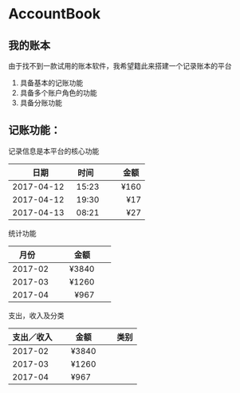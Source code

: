 # AccountBook
## 我的账本

由于找不到一款试用的账本软件，我希望籍此来搭建一个记录账本的平台

1. 具备基本的记账功能
2. 具备多个账户角色的功能
3. 具备分账功能


## 记账功能：
记录信息是本平台的核心功能

| 日期           | 时间        | 金额   |
| ------------- |-------------| -----:|
| 2017-04-12    | 15:23       |   ¥160|
| 2017-04-12    | 19:30       |    ¥17|
| 2017-04-13    | 08:21       |    ¥27|

统计功能

| 月份           | 金额        |
| ------------- |------------:|
| 2017-02       | ¥3840       |
| 2017-03       | ¥1260       |
| 2017-04       | ¥967       |

支出，收入及分类

| 支出／收入      | 金额       |类别|
| ------------- |------------|------:|
| 2017-02       | ¥3840       ||
| 2017-03       | ¥1260       ||
| 2017-04       | ¥967       ||
